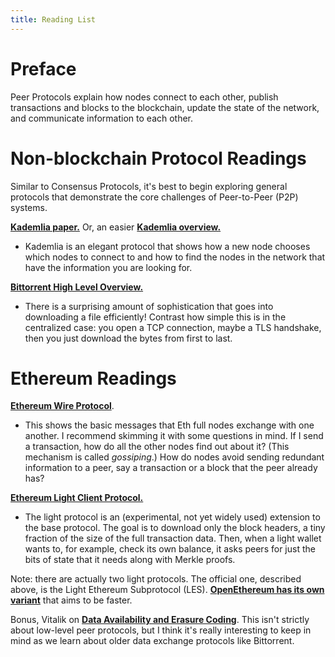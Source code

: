 ```yaml
---
title: Reading List
---
```


# Preface

Peer Protocols explain how nodes connect to each other, publish transactions and blocks to the blockchain, update the state of the network, and communicate information to each other.

# Non-blockchain Protocol Readings

Similar to Consensus Protocols, it's best to begin exploring general protocols that demonstrate the core challenges of Peer-to-Peer (P2P) systems.

[**Kademlia paper.**](https://www.scs.stanford.edu/~dm/home/papers/kpos.pdf) Or, an easier [**Kademlia overview.**](https://medium.com/coinmonks/a-brief-overview-of-kademlia-and-its-use-in-various-decentralized-platforms-da08a7f72b8f)

- Kademlia is an elegant protocol that shows how a new node chooses which nodes to connect to and how to find the nodes in the network that have the information you are looking for.

[**Bittorrent High Level Overview.**](https://skerritt.blog/bit-torrent/#-high-level-overview)

- There is a surprising amount of sophistication that goes into downloading a file efficiently! Contrast how simple this is in the centralized case: you open a TCP connection, maybe a TLS handshake, then you just download the bytes from first to last.

# Ethereum Readings

[**Ethereum Wire Protocol**](https://github.com/ethereum/devp2p/blob/master/caps/eth.md). 

- This shows the basic messages that Eth full nodes exchange with one another. I recommend skimming it with some questions in mind. If I send a transaction, how do all the other nodes find out about it? (This mechanism is called *gossiping*.) How do nodes avoid sending redundant information to a peer, say a transaction or a block that the peer already has?

[**Ethereum Light Client Protocol.**](https://eth.wiki/en/concepts/light-client-protocol)

- The light protocol is an (experimental, not yet widely used) extension to the base protocol. The goal is to download only the block headers, a tiny fraction of the size of the full transaction data. Then, when a light wallet wants to, for example, check its own balance, it asks peers for just the bits of state that it needs along with Merkle proofs.

Note: there are actually two light protocols. The official one, described above, is the Light Ethereum Subprotocol (LES). [**OpenEthereum has its own variant**](https://openethereum.wiki/The-Parity-Light-Protocol-%28PIP%29/) that aims to be faster.

Bonus, Vitalik on [**Data Availability and Erasure Coding**](https://github.com/ethereum/research/wiki/A-note-on-data-availability-and-erasure-coding). This isn't strictly about low-level peer protocols, but I think it's really interesting to keep in mind as we learn about older data exchange protocols like Bittorrent.
